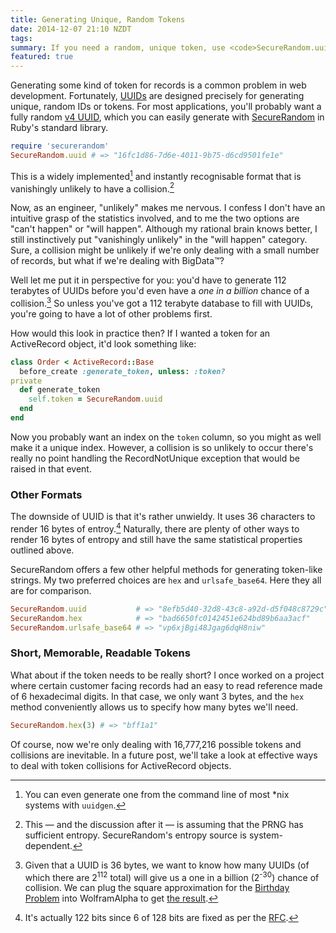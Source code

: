 ```yaml
---
title: Generating Unique, Random Tokens
date: 2014-12-07 21:10 NZDT
tags:
summary: If you need a random, unique token, use <code>SecureRandom.uuid</code> (or <code>SecureRandom.urlsafe_base64</code> for something shorter).
featured: true
---
```


Generating some kind of token for records is a common problem in web development. Fortunately, [UUIDs][rfc4122] are designed precisely for generating unique, random IDs or tokens. For most applications, you'll probably want a fully random [v4 UUID][rfc4122-4.4], which you can easily generate with [SecureRandom][rdoc-securerandom] in Ruby's standard library.

~~~ruby
require 'securerandom'
SecureRandom.uuid # => "16fc1d86-7d6e-4011-9b75-d6cd9501fe1e"
~~~

This is a widely implemented[^1] and instantly recognisable format that is vanishingly unlikely to have a collision.[^2]

Now, as an engineer, "unlikely" makes me nervous. I confess I don't have an intuitive grasp of the statistics involved, and to me the two options are "can't happen" or "will happen". Although my rational brain knows better, I still instinctively put "vanishingly unlikely" in the "will happen" category. Sure, a collision might be unlikely if we're only dealing with a small number of records, but what if we're dealing with BigData&trade;?

Well let me put it in perspective for you: you'd have to generate 112 terabytes of UUIDs before you'd even have a _one in a billion_ chance of a collision.[^3] So unless you've got a 112 terabyte database to fill with UUIDs, you're going to have a lot of other problems first.

How would this look in practice then? If I wanted a token for an ActiveRecord object, it'd look something like:

~~~ruby
class Order < ActiveRecord::Base
  before_create :generate_token, unless: :token?
private
  def generate_token
    self.token = SecureRandom.uuid
  end
end
~~~

Now you probably want an index on the `token` column, so you might as well make it a unique index. However, a collision is so unlikely to occur there's really no point handling the RecordNotUnique exception that would be raised in that event.

### Other Formats

The downside of UUID is that it's rather unwieldy. It uses 36 characters to render 16 bytes of entroy.[^4] Naturally, there are plenty of other ways to render 16 bytes of entropy and still have the same statistical properties outlined above.

SecureRandom offers a few other helpful methods for generating token-like strings. My two preferred choices are `hex` and `urlsafe_base64`. Here they all are for comparison.

~~~ruby
SecureRandom.uuid           # => "8efb5d40-32d8-43c8-a92d-d5f048c8729c"
SecureRandom.hex            # => "bad6650fc0142451e624bd89b6aa3acf"
SecureRandom.urlsafe_base64 # => "vp6xjBgi48Jgag6dqH8niw"
~~~

### Short, Memorable, Readable Tokens

What about if the token needs to be really short? I once worked on a project where certain customer facing records had an easy to read reference made of 6 hexadecimal digits. In that case, we only want 3 bytes, and the `hex` method conveniently allows us to specify how many bytes we'll need.

~~~ruby
SecureRandom.hex(3) # => "bff1a1"
~~~

Of course, now we're only dealing with 16,777,216 possible tokens and collisions are inevitable. In a future post, we'll take a look at effective ways to deal with token collisions for ActiveRecord objects.



[^1]: You can even generate one from the command line of most *nix systems with `uuidgen`.

[^2]: This — and the discussion after it — is assuming that the PRNG has sufficient entropy. SecureRandom's entropy source is system-dependent.

[^3]: Given that a UUID is 36 bytes, we want to know how many UUIDs (of which there are 2<sup>112</sup> total) will give us a one in a billion (2<sup>-30</sup>) chance of collision. We can plug the square approximation for the [Birthday Problem][wiki-bday] into WolframAlpha to get [the result][wa-bday].

[^4]: It's actually 122 bits since 6 of 128 bits are fixed as per the [RFC][rfc4122-4.4].

[rfc4122]: http://tools.ietf.org/html/rfc4122
[rfc4122-4.4]: http://tools.ietf.org/html/rfc4122#section-4.4
[rdoc-securerandom]: http://www.ruby-doc.org/stdlib-2.1.4/libdoc/securerandom/rdoc/SecureRandom.html#method-c-uuid
[wiki-bday]: http://en.wikipedia.org/wiki/Birthday_problem
[wa-bday]: http://www.wolframalpha.com/input/?i=sqrt%282+*+2%5E112+*+2%5E-30%29+*+36+bytes
